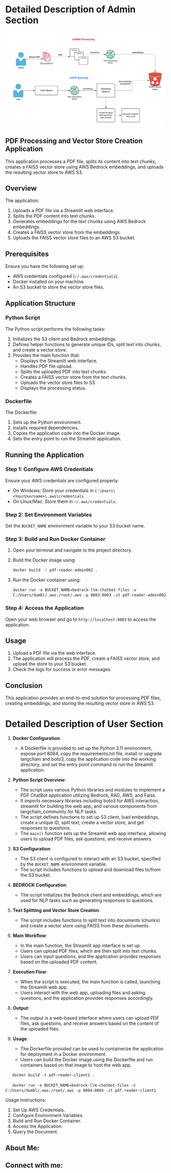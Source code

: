 # Detailed Description of Admin Section

![Architecture](ChatBot-architecture.png)

## PDF Processing and Vector Store Creation Application

This application processes a PDF file, splits its content into text chunks, creates a FAISS vector store using AWS Bedrock embeddings, and uploads the resulting vector store to AWS S3.

## Overview

The application:

1. Uploads a PDF file via a Streamlit web interface.
2. Splits the PDF content into text chunks.
3. Generates embeddings for the text chunks using AWS Bedrock embeddings.
4. Creates a FAISS vector store from the embeddings.
5. Uploads the FAISS vector store files to an AWS S3 bucket.

## Prerequisites

Ensure you have the following set up:

- AWS credentials configured (`~/.aws/credentials`).
- Docker installed on your machine.
- An S3 bucket to store the vector store files.

## Application Structure

### Python Script

The Python script performs the following tasks:

1. Initializes the S3 client and Bedrock embeddings.
2. Defines helper functions to generate unique IDs, split text into chunks, and create a vector store.
3. Provides the main function that:
   - Displays the Streamlit web interface.
   - Handles PDF file upload.
   - Splits the uploaded PDF into text chunks.
   - Creates a FAISS vector store from the text chunks.
   - Uploads the vector store files to S3.
   - Displays the processing status.

### Dockerfile

The Dockerfile:

1. Sets up the Python environment.
2. Installs required dependencies.
3. Copies the application code into the Docker image.
4. Sets the entry point to run the Streamlit application.

## Running the Application

### Step 1: Configure AWS Credentials

Ensure your AWS credentials are configured properly:

- On Windows: Store your credentials in `C:\Users\<YourUsername>\.aws\credentials`.
- On Linux/Mac: Store them in `~/.aws/credentials`.

### Step 2: Set Environment Variables

Set the `BUCKET_NAME` environment variable to your S3 bucket name.

### Step 3: Build and Run Docker Container

1. Open your terminal and navigate to the project directory.
2. Build the Docker image using:

   ```sh
   docker build -t pdf-reader-admin002 .
   ```

3. Run the Docker container using:

   ```
   docker run -e BUCKET_NAME=bedrock-llm-chatbot-files -v C:/Users/dumbl/.aws:/root/.aws -p 8083:8083 -it pdf-reader-admin002
   ```

### Step 4: Access the Application

Open your web browser and go to `http://localhost:8083` to access the application.

## Usage

1. Upload a PDF file via the web interface.
2. The application will process the PDF, create a FAISS vector store, and upload the store to your S3 bucket.
3. Check the logs for success or error messages.

## Conclusion

This application provides an end-to-end solution for processing PDF files, creating embeddings, and storing the resulting vector store in AWS S3.

# Detailed Description of User Section

1. **Docker Configuration**:

   - A Dockerfile is provided to set up the Python 3.11 environment, expose port 8084, copy the requirements.txt file, install or upgrade langchain and boto3, copy the application code into the working directory, and set the entry point command to run the Streamlit application.

2. **Python Script Overview**:

   - The script uses various Python libraries and modules to implement a PDF ChatBot application utilizing Bedrock, RAG, AWS, and Faiss.
   - It imports necessary libraries including boto3 for AWS interaction, streamlit for building the web app, and various components from langchain_community for NLP tasks.
   - The script defines functions to set up S3 client, load embeddings, create a unique ID, split text, create a vector store, and get responses to questions.
   - The `main()` function sets up the Streamlit web app interface, allowing users to upload PDF files, ask questions, and receive answers.

3. **S3 Configuration**:

   - The S3 client is configured to interact with an S3 bucket, specified by the `BUCKET_NAME` environment variable.
   - The script includes functions to upload and download files to/from the S3 bucket.

4. **BEDROCK Configuration**:

   - The script initializes the Bedrock client and embeddings, which are used for NLP tasks such as generating responses to questions.

5. **Text Splitting and Vector Store Creation**:

   - The script includes functions to split text into documents (chunks) and create a vector store using FAISS from these documents.

6. **Main Workflow**:

   - In the main function, the Streamlit app interface is set up.
   - Users can upload PDF files, which are then split into text chunks.
   - Users can input questions, and the application provides responses based on the uploaded PDF content.

7. **Execution Flow**:

   - When the script is executed, the main function is called, launching the Streamlit web app.
   - Users interact with the web app, uploading files and asking questions, and the application provides responses accordingly.

8. **Output**:

   - The output is a web-based interface where users can upload PDF files, ask questions, and receive answers based on the content of the uploaded files.

9. **Usage**:
   - The Dockerfile provided can be used to containerize the application for deployment in a Docker environment.
   - Users can build the Docker image using the Dockerfile and run containers based on that image to host the web app.

```
   docker build -t pdf-reader-client1 .

   docker run -e BUCKET_NAME=bedrock-llm-chatbot-files -v C:/Users/dumbl/.aws:/root/.aws -p 8084:8084 -it pdf-reader-client1
```

Usage Instructions:

1.  Set Up AWS Credentials.
2.  Configure Environment Variables.
3.  Build and Run Docker Container.
4.  Access the Application.
5.  Query the Document.

## About Me:

## Connect with me:
